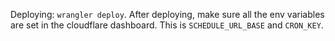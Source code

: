 Deploying: `wrangler deploy`. After deploying, make sure all the env variables are set in the cloudflare dashboard. This is `SCHEDULE_URL_BASE` and `CRON_KEY`.
